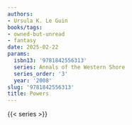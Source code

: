 ```yaml
---
authors:
- Ursula K. Le Guin
books/tags:
- owned-but-unread
- fantasy
date: 2025-02-22
params:
  isbn13: '9781842556313'
  series: Annals of the Western Shore
  series_order: '3'
  year: '2008'
slug: '9781842556313'
title: Powers
---
```


<!--more-->

{{< series >}}